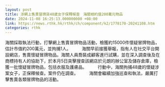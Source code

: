 ```yaml
---
layout: post
title: 涉網上售賣冒牌貨48歲女子保釋候查　海關檢約值200萬元物品
date: 2024-11-08 16:25:13.000000000 +08:00
link: https://news.rthk.hk/rthk/ch/component/k2/1778170-20241108.htm
categories: rthk
---
```


海關採取執法行動，打擊網上售賣冒牌物品活動，檢獲約15000件懷疑冒牌物品，估計市值約200萬元，並拘捕1人。
　　 
海關早前接獲舉報，指有人在社交平台開設網店，售賣懷疑冒牌物品。海關人員喬裝成顧客進行試購，並在深入調查後及在商標持有人的協助下，於本月5日突擊搜查該網店於元朗的辦公室及儲存倉庫，檢獲一批懷疑冒牌物品，包括衣服及護膚品。
　　 
行動中，海關拘捕48歲的懷疑涉案女子，正保釋候查。案件仍在調查。
　　 
海關會繼續加強巡查和執法，嚴厲打擊售賣各類冒牌物品的活動。
